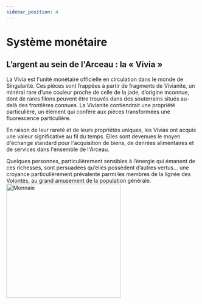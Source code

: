 ```yaml
---
sidebar_position: 4
---
```


# Système monétaire

## L’argent au sein de l'Arceau : la « Vivia »



<Columns>
  <Column>
La Vivia est l'unité monétaire officielle en circulation dans le monde de Singularité. Ces pièces sont frappées à partir de fragments de Vivianite, un minéral rare d’une couleur proche de celle de la jade, d’origine inconnue, dont de rares filons peuvent être trouvés dans des souterrains situés au-delà des frontières connues. La Vivianite contiendrait une propriété particulière, un élément qui confère aux pièces transformées une fluorescence particulière.

En raison de leur rareté et de leurs propriétés uniques, les Vivias ont acquis une valeur significative au fil du temps. Elles sont devenues le moyen d'échange standard pour l'acquisition de biens, de denrées alimentaires et de services dans l'ensemble de l'Arceau.

Quelques personnes, particulièrement sensibles à l’énergie qui émanent de ces richesses, sont persuadées qu’elles possèdent d’autres vertus… une croyance particulièrement prévalente parmi les membres de la lignée des Volontés, au grand amusement de la population générale.
  </Column>
    <Column className="col--4">
    <img src="/img/univers/currency.png" alt="Monnaie" width="300"/>
  </Column>
</Columns>